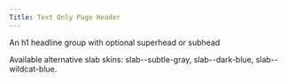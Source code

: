 ```yaml
---
Title: Text Only Page Header
---
```


An h1 headline group with optional superhead or subhead

Available alternative slab skins: slab--subtle-gray, slab--dark-blue, slab--wildcat-blue.